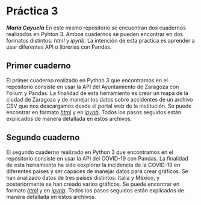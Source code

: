 # Práctica 3 
***María Cayuela***
En este mismo repositorio se encuentran dos cuadernos realizados en Pyhton 3. Ambos cuadernos se pueden encontrar en dos formatos distintos: *html* y *ipynb*. La intención de esta práctica es aprender a usar diferentes API o librerías con Pandas. 
## Primer cuaderno
El primer cuaderno realizado en Python 3 que encontramos en el repositorio consiste en usar la API del Ayuntamiento de Zaragoza con Folium y Pandas. La finalidad de esta herramiento es crear un mapa de la ciudad de Zaragoza y de manejar los datos sobre accidentes de un archivo CSV que nos descargamos desde el portal web de la institución. 
Se puede encontrar en formato [*html*](https://github.com/mariacayuela/periodismo-datos/blob/main/api-pandas-folium.html) y en [*ipynb*](https://github.com/mariacayuela/periodismo-datos/blob/main/api-pandas-folium.ipynb). Todos los pasos seguidos están explicados de manera detallada en estos archivos.
## Segundo cuaderno
El segundo cuaderno realizado en Python 3 que encontramos en el repositorio consiste en usar la API del COVID-19 con Pandas. La finalidad de esta herramiento ha sido eexplorar la incidencia de la COVID-19 en diferentes países y ser capaces de manejar datos para crear gráficos. Se han analizado datos de tres países distintos: Italia y México, y posteriormente se han creado varios gráficos. 
Se puede encontrar en formato [*html*](https://github.com/mariacayuela/periodismo-datos/blob/main/python-api-covid19-pandas.html) y en [*ipynb*](https://github.com/mariacayuela/periodismo-datos/blob/main/python-api-covid19-pandas.ipynb). Todos los pasos seguidos están explicados de manera detallada en estos archivos. 
